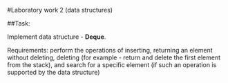 #Laboratory work 2 (data structures)

##Task: 

Implement data structure - **Deque**.

Requirements: perform the operations of inserting, returning an element without deleting, 
deleting (for example - return and delete the first element from the stack),
and search for a specific element (if such an operation is supported by the data structure)
